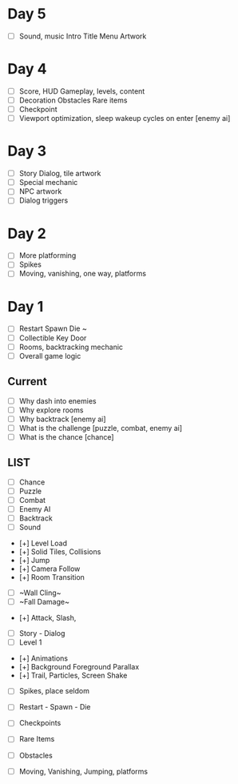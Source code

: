 # Day 5
- [ ] Sound, music Intro Title Menu Artwork

# Day 4

- [ ] Score, HUD Gameplay, levels, content
- [ ] Decoration Obstacles Rare items
- [ ] Checkpoint
- [ ] Viewport optimization, sleep wakeup cycles on enter [enemy ai]

# Day 3

- [ ] Story Dialog, tile artwork
- [ ] Special mechanic
- [ ] NPC artwork
- [ ] Dialog triggers

# Day 2

- [ ] More platforming
- [ ] Spikes
- [ ] Moving, vanishing, one way, platforms

# Day 1

- [ ] Restart Spawn Die ~
- [ ] Collectible Key Door
- [ ] Rooms, backtracking mechanic
- [ ] Overall game logic

## Current

- [ ] Why dash into enemies
- [ ] Why explore rooms
- [ ] Why backtrack [enemy ai]
- [ ] What is the challenge [puzzle, combat, enemy ai]
- [ ] What is the chance [chance]

## LIST


- [ ] Chance
- [ ] Puzzle
- [ ] Combat
- [ ] Enemy AI
- [ ] Backtrack
- [ ] Sound

- [+] Level Load
- [+] Solid Tiles, Collisions
- [+] Jump
- [+] Camera Follow
- [+] Room Transition
- [ ] ~Wall Cling~
- [ ] ~Fall Damage~
- [+] Attack, Slash,
- [ ] Story - Dialog
- [ ] Level 1
- [+] Animations
- [+] Background Foreground Parallax
- [+] Trail, Particles, Screen Shake
- [ ] Spikes, place seldom
- [ ] Restart - Spawn - Die
- [ ] Checkpoints
- [ ] Rare Items
- [ ] Obstacles
- [ ] Moving, Vanishing, Jumping, platforms

